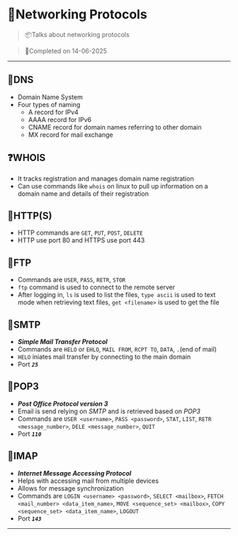 # 🚦Networking Protocols

> 📦Talks about networking protocols

> 📅Completed on 14-06-2025

---

## 📛DNS
- Domain Name System
- Four types of naming
    - A record for IPv4
    - AAAA record for IPv6 
    - CNAME record for domain names referring to other domain
    - MX record for mail exchange

## ❓WHOIS
- It tracks registration and manages domain name registration
- Can use commands like `whois` on linux to pull up information on a domain name and details of their registration

## 🥅HTTP(S)
- HTTP commands are `GET`, `PUT`, `POST`, `DELETE`
- HTTP use port 80 and HTTPS use port 443

## 📁FTP
- Commands are `USER`, `PASS`, `RETR`, `STOR`
- `ftp` command is used to connect to the remote server
- After logging in, `ls` is used to list the files, `type ascii` is used to text mode when retrieving text files, `get <filename>` is used to get the file

## 📨SMTP
- ***Simple Mail Transfer Protocol***
- Commands are `HELO` or `EHLO`, `MAIL FROM`, `RCPT TO`, `DATA`, `.`(end of mail)
- `HELO` iniates mail transfer by connecting to the main domain
- Port ***`25`***

## 📮POP3
- ***Post Office Protocol version 3***
- Email is send relying on *SMTP* and is retrieved based on *POP3*
- Commands are `USER <username>`, `PASS <password>`, `STAT`, `LIST`, `RETR <message_number>`, `DELE <message_number>`, `QUIT`
- Port ***`110`***

## 📧IMAP
- ***Internet Message Accessing Protocol***
- Helps with accessing mail from multiple devices
- Allows for message synchronization
- Commands are `LOGIN <username> <password>`, `SELECT <mailbox>`, `FETCH <mail_number> <data_item_name>`, `MOVE <sequence_set> <mailbox>`, `COPY <sequence_set> <data_item_name>`, `LOGOUT`
- Port ***`143`***

---
